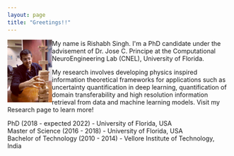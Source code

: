 ```yaml
---
layout: page
title: "Greetings!!"
---
```

<img style="float: left" src="assets/me.JPG" width="20%" height="20%">
My name is Rishabh Singh. I'm a PhD candidate under the advisement of Dr. Jose C. Principe at the Computational NeuroEngineering Lab (CNEL), University of Florida.

My research involves developing physics inspired information theoretical frameworks for applications such as uncertainty quantification in deep learning, quantification of domain transferability and high resolution information retrieval from data and machine learning models. Visit my Research page to learn more!

PhD (2018 - expected 2022) - University of Florida, USA\
Master of Science (2016 - 2018) - University of Florida, USA\
Bachelor of Technology (2010 - 2014) - Vellore Institute of Technology, India
